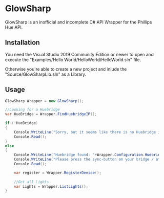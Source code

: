 # GlowSharp

GlowSharp is an inofficial and incomplete C# API Wrapper for the Phillips Hue API.

## Installation

You need the Visual Studio 2019 Community Edition or newer to open and execute the "Examples/Hello World/HelloWorld/HelloWorld.sln" file. 

Otherwise you're able to create a new project and inlude the "Source/GlowSharpLib.sln" as a Library. 

## Usage

```csharp
GlowSharp Wrapper = new GlowSharp();

//Looking for a Huebridge
var HueBridge = Wrapper.FindHuebridgeIP();

if (!HueBridge)
{
    Console.WriteLine("Sorry, but it seems like there is no Huebridge in your local network :(");
    Console.Read();
}
else
{
    Console.WriteLine("Huebridge found: "+Wrapper.Configuration.HuebridgeIP);
    Console.WriteLine("Please press the sync-button on your bridge / after that: press Enter!");
    Console.Read();

    var register = Wrapper.RegisterDevice();
    
    //Get all lights
    var Lights = Wrapper.ListLights();
}

                
```
